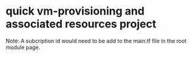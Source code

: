 # quick vm-provisioning and associated resources project
Note: A subcription id would need to be add to the main.tf file in the root module page.
